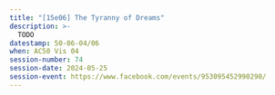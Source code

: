 ```yaml
---
title: "[15e06] The Tyranny of Dreams"
description: >-
  TODO
datestamp: 50-06-04/06
when: AC50 Vis 04
session-number: 74
session-date: 2024-05-25
session-event: https://www.facebook.com/events/953095452990290/
---
```


